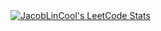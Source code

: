  <a href="https://github.com/JacobLinCool/LeetCode-Stats-Card" target="_blank">
    <img title="JacobLinCool's LeetCode Stats" alt="JacobLinCool's LeetCode Stats" src="https://leetcard.jacoblin.cool/JacobLinCool?theme=unicorn&font=Paprika&ext=activity" />
  </a>

